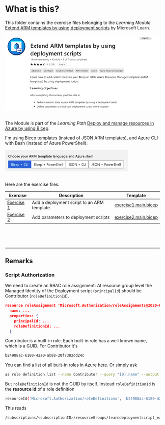 # What is this?

This folder contains the exercise files belonging to the *Learning Module* [Extend ARM templates by using deployment scripts](https://docs.microsoft.com/en-us/learn/modules/extend-resource-manager-template-deployment-scripts/) by Microsoft Learn.

<img src="img/learning-module.png" alt="drawing" width="600"/>

<br>
<br>

The Module is part of the *Learning Path* [Deploy and manage resources in Azure by using Bicep](https://docs.microsoft.com/en-us/learn/paths/bicep-deploy/).

I'm using Bicep templates (instead of JSON ARM templates), and Azure CLI with Bash (instead of Azure PowerShell):

<img src="img/choose-lang-and-shell.png" alt="drawing" width="400"/>

<br>
<br>

Here are the exercise files:

| Exercise | Description | Template |
| -------- | ----------- | -------- |
| [Exercise 1](https://docs.microsoft.com/en-us/learn/modules/extend-resource-manager-template-deployment-scripts/3-exercise-add-deployment-script?pivots=bicepcli) | Add a deployment script to an ARM template | [exercise1.main.bicep](exercise1.main.bicep) |
| [Exercise 2](https://docs.microsoft.com/en-us/learn/modules/extend-resource-manager-template-deployment-scripts/5-exercise-parameterize-deployment-script?pivots=bicepcli) | Add parameters to deployment scripts | [exercise2.main.bicep](exercise2.main.bicep) |


<br>
<br>
<br>

***

## Remarks

### Script Authorization

We need to create an RBAC role assignment: At resource group level the Managed Identity of the Deployment script (`principalId`) should be Contributor (`roleDefinitionId`).

```json
resource roleAssignment 'Microsoft.Authorization/roleAssignments@2020-04-01-preview' = {
  name: ...
  properties: {
    principalId: ...
    roleDefinitionId: ...
  }
```

Contributor is a built-in role. Each built-in role has a well known name, which is a GUID. For Contributor it's

```bash
b24988ac-6180-42a0-ab88-20f7382dd24c
```

You can find a list of all built-in roles in Azure [here](https://docs.microsoft.com/en-us/azure/role-based-access-control/built-in-roles). Or simply ask 

```bash 
az role definition list --name Contributor --query "[0].name" --output tsv
```
But `roleDefinitionId` is not the GUID by itself. Instead `roleDefinitionId` is the **resource id** of a role definition 

```bash
resourceId('Microsoft.Authorization/roleDefinitions', 'b24988ac-6180-42a0-ab88-20f7382dd24c')
```
This reads

```bash
/subscriptions/<subscriptionID>/resourceGroups/learndeploymentscript_exercise_1/providers/Microsoft.Authorization/roleDefinitions/b24988ac-6180-42a0-ab88-20f7382dd24c
```

